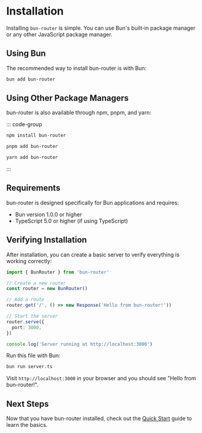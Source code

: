 # Installation

Installing `bun-router` is simple. You can use Bun's built-in package manager or any other JavaScript package manager.

## Using Bun

The recommended way to install bun-router is with Bun:

```bash
bun add bun-router
```

## Using Other Package Managers

bun-router is also available through npm, pnpm, and yarn:

::: code-group

```bash [npm]
npm install bun-router
```

```bash [pnpm]
pnpm add bun-router
```

```bash [yarn]
yarn add bun-router
```

:::

## Requirements

bun-router is designed specifically for Bun applications and requires:

- Bun version 1.0.0 or higher
- TypeScript 5.0 or higher (if using TypeScript)

## Verifying Installation

After installation, you can create a basic server to verify everything is working correctly:

```typescript
import { BunRouter } from 'bun-router'

// Create a new router
const router = new BunRouter()

// Add a route
router.get('/', () => new Response('Hello from bun-router!'))

// Start the server
router.serve({
  port: 3000,
})

console.log('Server running at http://localhost:3000')
```

Run this file with Bun:

```bash
bun run server.ts
```

Visit `http://localhost:3000` in your browser and you should see "Hello from bun-router!".

## Next Steps

Now that you have bun-router installed, check out the [Quick Start](/quick-start) guide to learn the basics.
